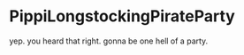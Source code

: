 PippiLongstockingPirateParty
============================

yep. you heard that right. gonna be one hell of a party.
